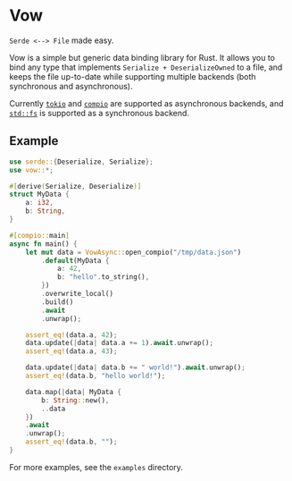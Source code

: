 # Vow

`Serde <--> File` made easy.

Vow is a simple but generic data binding library for Rust. It allows you to bind any type that implements `Serialize + DeserializeOwned` to a file, and keeps the file up-to-date while supporting multiple backends (both synchronous and asynchronous).

Currently [`tokio`](https://tokio.rs) and [`compio`](https://github.com/compio-rs/compio) are supported as asynchronous backends, and [`std::fs`](https://doc.rust-lang.org/std/fs/index.html) is supported as a synchronous backend.

## Example

```rust
use serde::{Deserialize, Serialize};
use vow::*;

#[derive(Serialize, Deserialize)]
struct MyData {
    a: i32,
    b: String,
}

#[compio::main]
async fn main() {
    let mut data = VowAsync::open_compio("/tmp/data.json")
        .default(MyData {
            a: 42,
            b: "hello".to_string(),
        })
        .overwrite_local()
        .build()
        .await
        .unwrap();

    assert_eq!(data.a, 42);
    data.update(|data| data.a += 1).await.unwrap();
    assert_eq!(data.a, 43);

    data.update(|data| data.b += " world!").await.unwrap();
    assert_eq!(data.b, "hello world!");

    data.map(|data| MyData {
        b: String::new(),
        ..data
    })
    .await
    .unwrap();
    assert_eq!(data.b, "");
}
```

For more examples, see the `examples` directory.
